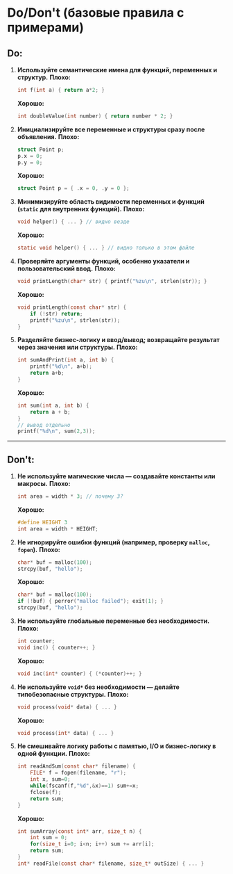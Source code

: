 # **Do/Don't (базовые правила с примерами)**

## **Do:**

1. **Используйте семантические имена для функций, переменных и структур.**
   **Плохо:**

   ```c
   int f(int a) { return a*2; }
   ```

   **Хорошо:**

   ```c
   int doubleValue(int number) { return number * 2; }
   ```

2. **Инициализируйте все переменные и структуры сразу после объявления.**
   **Плохо:**

   ```c
   struct Point p;
   p.x = 0;
   p.y = 0;
   ```

   **Хорошо:**

   ```c
   struct Point p = { .x = 0, .y = 0 };
   ```

3. **Минимизируйте область видимости переменных и функций (`static` для внутренних функций).**
   **Плохо:**

   ```c
   void helper() { ... } // видно везде
   ```

   **Хорошо:**

   ```c
   static void helper() { ... } // видно только в этом файле
   ```

4. **Проверяйте аргументы функций, особенно указатели и пользовательский ввод.**
   **Плохо:**

   ```c
   void printLength(char* str) { printf("%zu\n", strlen(str)); }
   ```

   **Хорошо:**

   ```c
   void printLength(const char* str) {
       if (!str) return;
       printf("%zu\n", strlen(str));
   }
   ```

5. **Разделяйте бизнес-логику и ввод/вывод; возвращайте результат через значения или структуры.**
   **Плохо:**

   ```c
   int sumAndPrint(int a, int b) {
       printf("%d\n", a+b);
       return a+b;
   }
   ```

   **Хорошо:**

   ```c
   int sum(int a, int b) {
       return a + b;
   }
   // вывод отдельно
   printf("%d\n", sum(2,3));
   ```

---

## **Don't:**

1. **Не используйте магические числа — создавайте константы или макросы.**
   **Плохо:**

   ```c
   int area = width * 3; // почему 3?
   ```

   **Хорошо:**

   ```c
   #define HEIGHT 3
   int area = width * HEIGHT;
   ```

2. **Не игнорируйте ошибки функций (например, проверку `malloc`, `fopen`).**
   **Плохо:**

   ```c
   char* buf = malloc(100);
   strcpy(buf, "hello");
   ```

   **Хорошо:**

   ```c
   char* buf = malloc(100);
   if (!buf) { perror("malloc failed"); exit(1); }
   strcpy(buf, "hello");
   ```

3. **Не используйте глобальные переменные без необходимости.**
   **Плохо:**

   ```c
   int counter;
   void inc() { counter++; }
   ```

   **Хорошо:**

   ```c
   void inc(int* counter) { (*counter)++; }
   ```

4. **Не используйте `void*` без необходимости — делайте типобезопасные структуры.**
   **Плохо:**

   ```c
   void process(void* data) { ... }
   ```

   **Хорошо:**

   ```c
   void process(int* data) { ... }
   ```

5. **Не смешивайте логику работы с памятью, I/O и бизнес-логику в одной функции.**
   **Плохо:**

   ```c
   int readAndSum(const char* filename) {
       FILE* f = fopen(filename, "r");
       int x, sum=0;
       while(fscanf(f,"%d",&x)==1) sum+=x;
       fclose(f);
       return sum;
   }
   ```

   **Хорошо:**

   ```c
   int sumArray(const int* arr, size_t n) {
       int sum = 0;
       for(size_t i=0; i<n; i++) sum += arr[i];
       return sum;
   }
   int* readFile(const char* filename, size_t* outSize) { ... }
   ```
